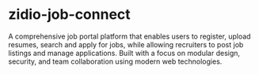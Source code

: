 # zidio-job-connect
A comprehensive job portal platform that enables users to register, upload resumes, search and apply for jobs, while allowing recruiters to post job listings and manage applications. Built with a focus on modular design, security, and team collaboration using modern web technologies.
